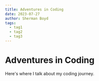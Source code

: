 ```yaml
---
title: Adventures in Coding
date: 2023-07-27
author: Sherman Boyd
tags:
  - tag1
  - tag2
  - tag3
---
```

# Adventures in Coding
Here's where I talk about my coding journey.
